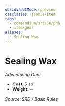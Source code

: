 ```yaml
---
obsidianUIMode: preview
cssclasses: json5e-item
tags:
  - compendium/src/5e/phb
  - item/gear
aliases:
  - Sealing Wax
---
```

# Sealing Wax
*Adventuring Gear*  

- **Cost**: 5 sp
- **Weight**: ⏤

*Source: SRD / Basic Rules*